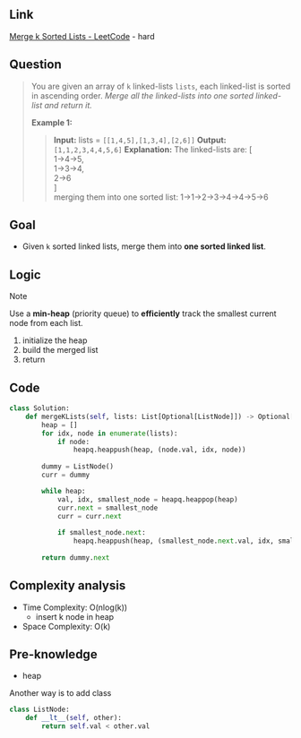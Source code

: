 ## Link
[Merge k Sorted Lists - LeetCode](https://leetcode.com/problems/merge-k-sorted-lists/description/) - hard
## Question
> You are given an array of `k` linked-lists `lists`, each linked-list is sorted in ascending order.
> _Merge all the linked-lists into one sorted linked-list and return it._
> 
> **Example 1:**
>> **Input:** lists = `[[1,4,5],[1,3,4],[2,6]]`
>> **Output:** `[1,1,2,3,4,4,5,6]`
>> **Explanation:** The linked-lists are:
>> 	[<br>
>> 		1->4->5, <br>
>> 		1->3->4, <br>
>> 		2->6 <br>
>> 	]<br>
>> 	merging them into one sorted list: 1->1->2->3->4->4->5->6
## Goal
- Given `k` sorted linked lists, merge them into **one sorted linked list**.
## Logic
> [!note]
>  Use a **min-heap** (priority queue) to **efficiently** track the smallest current node from each list.
1. initialize the heap
2. build the merged list
3. return
## Code
```python
class Solution:
    def mergeKLists(self, lists: List[Optional[ListNode]]) -> Optional[ListNode]:
        heap = []
        for idx, node in enumerate(lists):
            if node:
                heapq.heappush(heap, (node.val, idx, node))
        
        dummy = ListNode()
        curr = dummy

        while heap:
            val, idx, smallest_node = heapq.heappop(heap)
            curr.next = smallest_node
            curr = curr.next
            
            if smallest_node.next:
                heapq.heappush(heap, (smallest_node.next.val, idx, smallest_node.next))
        
        return dummy.next
```

## Complexity analysis
- Time Complexity: O(nlog(k))
	- insert k node in heap 
- Space Complexity: O(k)
## Pre-knowledge
- heap

Another way is to add class
```python
class ListNode:
    def __lt__(self, other):
        return self.val < other.val
```
